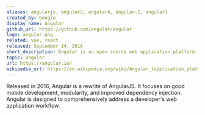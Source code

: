 ```yaml
---
aliases: angularjs, angular2, angular4, angular-2, angular1
created_by: Google
display_name: Angular
github_url: https://github.com/angular/angular
logo: angular.png
related: vue, react
released: September 14, 2016
short_description: Angular is an open source web application platform.
topic: angular
url: https://angular.io/
wikipedia_url: https://en.wikipedia.org/wiki/Angular_(application_platform)
---
```

Released in 2016, Angular is a rewrite of AngularJS. It focuses on good mobile development, modularity, and improved dependency injection. Angular is designed to comprehensively address a developer's web application workflow.

